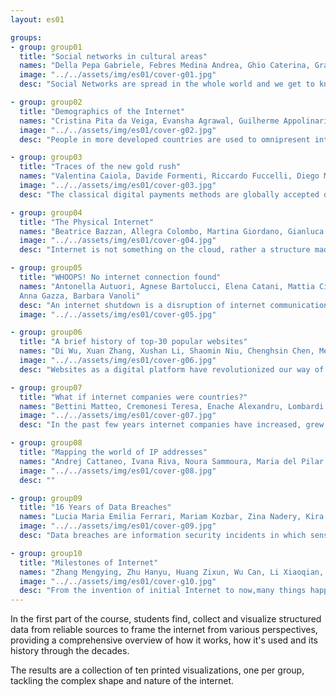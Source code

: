 ```yaml
---
layout: es01

groups:
- group: group01
  title: "Social networks in cultural areas"
  names: "Della Pepa Gabriele, Febres Medina Andrea, Ghio Caterina, Granzotto Francesca, Rondi Paola, Stefani Elena"
  image: "../../assets/img/es01/cover-g01.jpg"
  desc: "Social Networks are spread in the whole world and we get to know which Social Networks are the most used by people belonging to our own culture. How each country cultural heritage influences the use of Social Networks? Which are the most used types of Social Networks in the world?"

- group: group02
  title: "Demographics of the Internet"
  names: "Cristina Pita da Veiga, Evansha Agrawal, Guilherme Appolinario, Maria Almeida, Natalia Malaver, Rebeca Vittorazo"
  image: "../../assets/img/es01/cover-g02.jpg"
  desc: "People in more developed countries are used to omnipresent internet. But how are Internet Penetration rates across the rest of the world? And how it relates to other socio-economic indicatives? Are richer or more literate countries always the ones with bigger presence online? Answer these questions, visualize and discover interesting comparisons in the infographic."

- group: group03
  title: "Traces of the new gold rush"
  names: "Valentina Caiola, Davide Formenti, Riccardo Fuccelli, Diego Morra, Francesco Mugnaini, Andrea Pronzati"
  image: "../../assets/img/es01/cover-g03.jpg"
  desc: "The classical digital payments methods are globally accepted despite their necessity of a centralized controller represented by banks. The gradual loss of trust in these institutions, new decentralized transaction system to exchange money. The visualization represents the last two years of cryptocurrencies’ financial history highlighting their carbon footprints emissions."

- group: group04
  title: "The Physical Internet"
  names: "Beatrice Bazzan, Allegra Colombo, Martina Giordano, Gianluca Misto, Ludovica Piro, Irina Stojsic"
  image: "../../assets/img/es01/cover-g04.jpg"
  desc: "Internet is not something on the cloud, rather a structure made of physical objects: routers, submarine cables, internet exchange points and data centers. Through the visualization of the amount of the last three elements it is possible to see the connections and disparities between countries."

- group: group05
  title: "WHOOPS! No internet connection found"
  names: "Antonella Autuori, Agnese Bartolucci, Elena Catani, Mattia Cittadino,
  Anna Gazza, Barbara Vanoli"
  desc: "An internet shutdown is a disruption of internet communications. Discover, through the visualisation, how this phenomenon involved the worldwide population in 2018. Which are the causes related to these events? Declared? And suspected? But, first of all: Who shut down the internet?"
  image: "../../assets/img/es01/cover-g05.jpg"

- group: group06
  title: "A brief history of top-30 popular websites"
  names: "Di Wu, Xuan Zhang, Xushan Li, Shaomin Niu, Chenghsin Chen, Mengxue Jin"
  image: "../../assets/img/es01/cover-g06.jpg"
  desc: "Websites as a digital platform have revolutionized our way of communication, living and information consumption. Some of the most popular websites today offer valuable services and information we need every day. What is the history of these popular websites? Were they always popular? Our goal is to create a visual representation of the rise and fall of these popular websites."

- group: group07
  title: "What if internet companies were countries?"
  names: "Bettini Matteo, Cremonesi Teresa, Enache Alexandru, Lombardi Giovanni, Pagano Valentina, Ren Pengyuan"
  image: "../../assets/img/es01/cover-g07.jpg"
  desc: "In the past few years internet companies have increased, grew and developed incredible economic values and powers. How powerful are them? How many employees they have? Is it possible to visualize in a concrete way their richness? This project approaches the topic by comparing corporations with the concept of country, with the intent of reaching more easily the common sense of notion of institution by the reader. Companies are presented as real nations, translating their characteristics."

- group: group08
  title: "Mapping the world of IP addresses"
  names: "Andrej Cattaneo, Ivana Riva, Noura Sammoura, Maria del Pilar Suarez Anzorena, Arthur van der Werf, Yueling Wu"
  image: "../../assets/img/es01/cover-g08.jpg"
  desc: ""

- group: group09
  title: "16 Years of Data Breaches"
  names: "Lucia Maria Emilia Ferrari, Mariam Kozbar, Zina Nadery, Kira Pyatakova, Situ Yuming, Xu Mengting"
  image: "../../assets/img/es01/cover-g09.jpg"
  desc: "Data breaches are information security incidents in which sensitive, protected or confidential data is copied, transmitted or stolen by an unauthorized individual or group. The top 100 biggest data breaches in the past 16 years have been mapped on a timeline to show their extent and their frequency."

- group: group10
  title: "Milestones of Internet"
  names: "Zhang Mengying, Zhu Hanyu, Huang Zixun, Wu Can, Li Xiaoqian, Mohammad Asjad Maswood"
  image: "../../assets/img/es01/cover-g10.jpg"
  desc: "From the invention of initial Internet to now,many things happened in this period, but which can be called as milestone? And what are they? This data cum information visualization focuses on the milestones that led to the establishment of the Internet as we know it today, from its inception as an idea in the 1940s until the early 21st Century."
---
```


In the first part of the course, students find, collect and visualize structured data from reliable sources to frame the internet from various perspectives, providing a comprehensive overview of how it works, how it's used and its history through the decades.

The results are a collection of ten printed visualizations, one per group, tackling the complex shape and nature of the internet.
